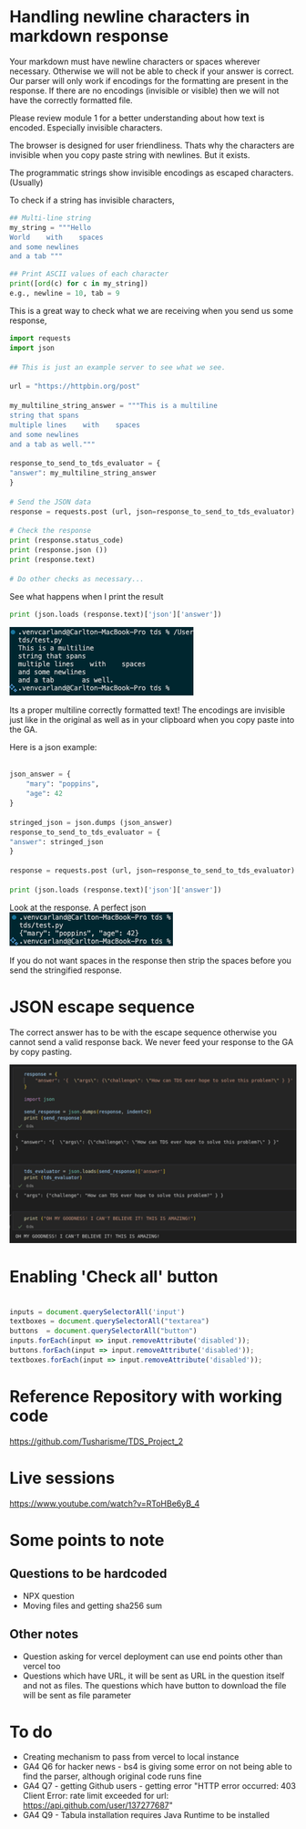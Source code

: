 
# Handling newline characters in markdown response

Your markdown must have newline characters or spaces wherever necessary. Otherwise we will not be able to check if your answer is correct. Our parser will only work if encodings for the formatting are present in the response. If there are no encodings (invisible or visible) then we will not have the correctly formatted file.

Please review module 1 for a better understanding about how text is encoded. Especially invisible characters.

The browser is designed for user friendliness. Thats why the characters are invisible when you copy paste string with newlines. But it exists.

The programmatic strings show invisible encodings as escaped characters. (Usually)

To check if a string has invisible characters,

```python
## Multi-line string
my_string = """Hello
World    with    spaces 
and some newlines
and a tab """
```

```python
## Print ASCII values of each character
print([ord(c) for c in my_string])
e.g., newline = 10, tab = 9
```

This is a great way to check what we are receiving when you send us some response,

```python
import requests
import json

## This is just an example server to see what we see.

url = "https://httpbin.org/post"

my_multiline_string_answer = """This is a multiline
string that spans
multiple lines    with    spaces 
and some newlines
and a tab as well."""

response_to_send_to_tds_evaluator = {
"answer": my_multiline_string_answer
}

# Send the JSON data
response = requests.post (url, json=response_to_send_to_tds_evaluator)

# Check the response
print (response.status_code)
print (response.json ())
print (response.text)

# Do other checks as necessary... 
```

See what happens when I print the result

```python
print (json.loads (response.text)['json']['answer'])
```

![alt text](image.png)

Its a proper multiline correctly formatted text! The encodings are invisible just like in the original as well as in your clipboard when you copy paste into the GA.

Here is a json example:

```python

json_answer = {
    "mary": "poppins",
    "age": 42
}

stringed_json = json.dumps (json_answer)
response_to_send_to_tds_evaluator = {
"answer": stringed_json
}

response = requests.post (url, json=response_to_send_to_tds_evaluator)

print (json.loads (response.text)['json']['answer'])
```

Look at the response. A perfect json
![alt text](image-1.png)

If you do not want spaces in the response then strip the spaces before you send the stringified response.

# JSON escape sequence

The correct answer has to be with the escape sequence otherwise you cannot send a valid response back.
We never feed your response to the GA by copy pasting.

![alt text](image-2.png)

# Enabling 'Check all' button

```javascript

inputs = document.querySelectorAll('input')
textboxes = document.querySelectorAll("textarea")
buttons  = document.querySelectorAll("button")
inputs.forEach(input => input.removeAttribute('disabled'));
buttons.forEach(input => input.removeAttribute('disabled'));
textboxes.forEach(input => input.removeAttribute('disabled'));

```

# Reference Repository with working code

<https://github.com/Tusharisme/TDS_Project_2>

# Live sessions

<https://www.youtube.com/watch?v=RToHBe6yB_4>

# Some points to note

## Questions to be hardcoded

* NPX question
* Moving files and getting sha256 sum

## Other notes

* Question asking for vercel deployment can use end points other than vercel too
* Questions which have URL, it will be sent as URL in the question itself and not as files. The questions which have button to download the file will be sent as file parameter

# To do

* Creating mechanism to pass from vercel to local instance
* GA4 Q6 for hacker news - bs4 is giving some error on not being able to find the parser, although original code runs fine
* GA4 Q7 - getting Github users - getting error "HTTP error occurred: 403 Client Error: rate limit exceeded for url: <https://api.github.com/user/137277687>"
* GA4 Q9 - Tabula installation requires Java Runtime to be installed

